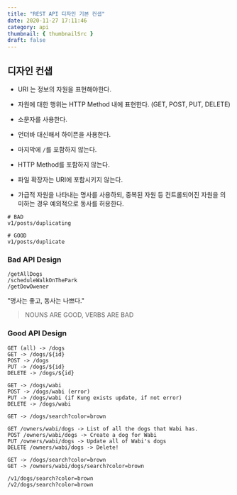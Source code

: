 ```yaml
---
title: "REST API 디자인 기본 컨샙"
date: 2020-11-27 17:11:46
category: api
thumbnail: { thumbnailSrc }
draft: false
---
```


## 디자인 컨샙

- URI 는 정보의 자원을 표현해야한다.
- 자원에 대한 행위는 HTTP Method 내에 표현한다. (GET, POST, PUT, DELETE)

- 소문자를 사용한다.
- 언더바 대신해서 하이픈을 사용한다.
- 마지막에 `/`를 포함하지 않는다.
- HTTP Method를 포함하지 않는다.
- 파일 확장자는 URI에 포함시키지 않는다.
- 가급적 자원을 나타내는 명사를 사용하되, 중복된 자원 등 컨트롤되어진 자원을 의미하는 경우 예외적으로 동사를 허용한다.

```
# BAD
v1/posts/duplicating

# GOOD
v1/posts/duplicate
```

### Bad API Design

```
/getAllDogs
/scheduleWalkOnThePark
/getDowOwener
```

"명사는 좋고, 동사는 나쁘다."

> NOUNS ARE GOOD, VERBS ARE BAD

### Good API Design
```
GET (all) -> /dogs
GET -> /dogs/${id}
POST -> /dogs
PUT -> /dogs/${id}
DELETE -> /dogs/${id}

GET -> /dogs/wabi
POST -> /dogs/wabi (error)
PUT -> /dogs/wabi (if Kung exists update, if not error)
DELETE -> /dogs/wabi

GET -> /dogs/search?color=brown

GET /owners/wabi/dogs -> List of all the dogs that Wabi has.
POST /owners/wabi/dogs -> Create a dog for Wabi
PUT /owners/wabi/dogs -> Update all of Wabi's dogs
DELETE /owners/wabi/dogs -> Delete!

GET -> /dogs/search?color=brown
GET -> /owners/wabi/dogs/search?color=brown

/v1/dogs/search?color=brown
/v2/dogs/search?color=brown
```
